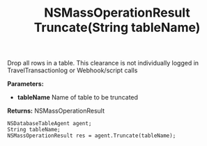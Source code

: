 ﻿---
uid: crmscript_ref_NSDatabaseTableAgent_Truncate
title: NSMassOperationResult Truncate(String tableName)
intellisense: NSDatabaseTableAgent.Truncate
keywords: NSDatabaseTableAgent, Truncate
so.topic: reference
---

Drop all rows in a table. This clearance is not individually logged in TravelTransactionlog or Webhook/script calls

**Parameters:**
 - **tableName** Name of table to be truncated

**Returns:** NSMassOperationResult

```crmscript
NSDatabaseTableAgent agent;
String tableName;
NSMassOperationResult res = agent.Truncate(tableName);
```


